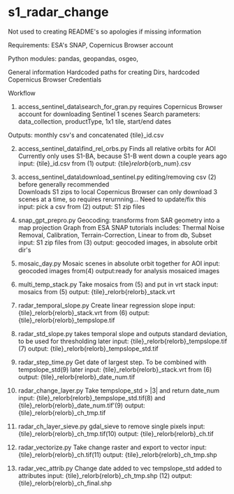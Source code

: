 # s1_radar_change

Not used to creating README's so apologies if missing information 

Requirements: 
ESA's SNAP, Copernicus Browser account

Python modules: 
pandas, geopandas, osgeo, 

General information
Hardcoded paths for creating Dirs, hardcoded Copernicus Browser Credentials

Workflow

1. access_sentinel_data\search_for_gran.py
requires Copernicus Browser account for downloading Sentinel 1 scenes
Search parameters: data_collection, productType, 1x1 tile, start/end dates

Outputs: monthly csv's and concatenated {tile}_id.csv


2. access_sentinel_data\find_rel_orbs.py
Finds all relative orbits for AOI
Currently only uses S1-BA, because S1-B went down a couple years ago 
input: {tile}_id.csv from (1)
output: {tile}_relorb_{orb_num}.csv


3. access_sentinel_data\download_sentinel.py
editing/removing csv (2) before generally recommended    
Downloads S1 zips to local
Copernicus Browser can only download 3 scenes at a time, so requires rerurnning...
Need to update/fix this  
input: pick a csv from (2)
output: S1 zip files


4. snap_gpt_prepro.py
Geocoding: transforms from SAR geometry into a map projection
Graph from ESA SNAP tutorials includes: Thermal Noise Removal, Calibration, Terrain-Correction, Linear to from db, Subset
input: S1 zip files from (3)
output: geocoded images, in absolute orbit dir's 


5. mosaic_day.py
Mosaic scenes in absolute orbit together for AOI
input: geocoded images from(4)
output:ready for analysis mosaiced images 


6. multi_temp_stack.py
Take mosaics from (5) and put in vrt stack
input: mosaics from (5)
output: {tile}_relorb{relorb}_stack.vrt


7. radar_temporal_slope.py
Create linear regression slope
input: {tile}_relorb{relorb}_stack.vrt from (6)
output: {tile}_relorb{relorb}_tempslope.tif 


8. radar_std_slope.py
takes temporal slope and outputs standard deviation, to be used for thresholding later
input: {tile}_relorb{relorb}_tempslope.tif (7)
output: {tile}_relorb{relorb}_tempslope_std.tif


9. radar_step_time.py
Get date of largest step.
To be combined with tempslope_std(9) later
input: {tile}_relorb{relorb}_stack.vrt from (6)
output: {tile}_relorb{relorb}_date_num.tif


10. radar_change_layer.py
Take tempslope_std > |3| and return date_num 
input: {tile}_relorb{relorb}_tempslope_std.tif(8) and {tile}_relorb{relorb}_date_num.tif'(9)
output: {tile}_relorb{relorb}_ch_tmp.tif

11. radar_ch_layer_sieve.py
gdal_sieve to remove single pixels
input: {tile}_relorb{relorb}_ch_tmp.tif(10)
output: {tile}_relorb{relorb}_ch.tif


12. radar_vectorize.py
Take change raster and export to vector
input: {tile}_relorb{relorb}_ch.tif(11)
output: {tile}_relorb{relorb}_ch_tmp.shp

13. radar_vec_attrib.py
Change date added to vec
tempslope_std added to attributes
input: {tile}_relorb{relorb}_ch_tmp.shp (12)
output: {tile}_relorb{relorb}_ch_final.shp
